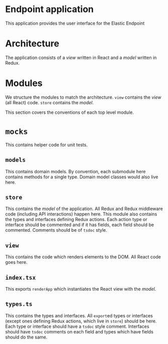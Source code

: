 # Endpoint application
This application provides the user interface for the Elastic Endpoint

# Architecture
The application consists of a _view_ written in React and a _model_ written in Redux.

# Modules
We structure the modules to match the architecture. `view` contains the _view_ (all React) code. `store` contains the _model_.

This section covers the conventions of each top level module.

# `mocks`
This contains helper code for unit tests.

## `models`
This contains domain models. By convention, each submodule here contains methods for a single type. Domain model classes would also live here.

## `store`
This contains the _model_ of the application. All Redux and Redux middleware code (including API interactions) happen here. This module also contains the types and interfaces defining Redux actions. Each action type or interface should be commented and if it has fields, each field should be commented. Comments should be of `tsdoc` style.

## `view`
This contains the code which renders elements to the DOM. All React code goes here.

## `index.tsx`
This exports `renderApp` which instantiates the React view with the _model_.

## `types.ts`
This contains the types and interfaces. All `export`ed types or interfaces (except ones defining Redux actions, which live in `store`) should be here. Each type or interface should have a `tsdoc` style comment. Interfaces should have `tsdoc` comments on each field and types which have fields should do the same.
